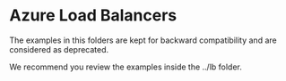 # Azure Load Balancers

The examples in this folders are kept for backward compatibility and are considered as deprecated.

We recommend you review the examples inside the ../lb folder.